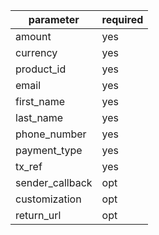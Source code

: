 |parameter      |required|
|---------------|--------|
|amount         |yes     |
|currency       |yes     |
|product_id     |yes     |
|email          |yes     |
|first_name     |yes     |
|last_name      |yes     |
|phone_number   |yes     |
|payment_type   |yes     |
|tx_ref         |yes     |
|sender_callback|opt     |
|customization  |opt     |
|return_url     |opt     |